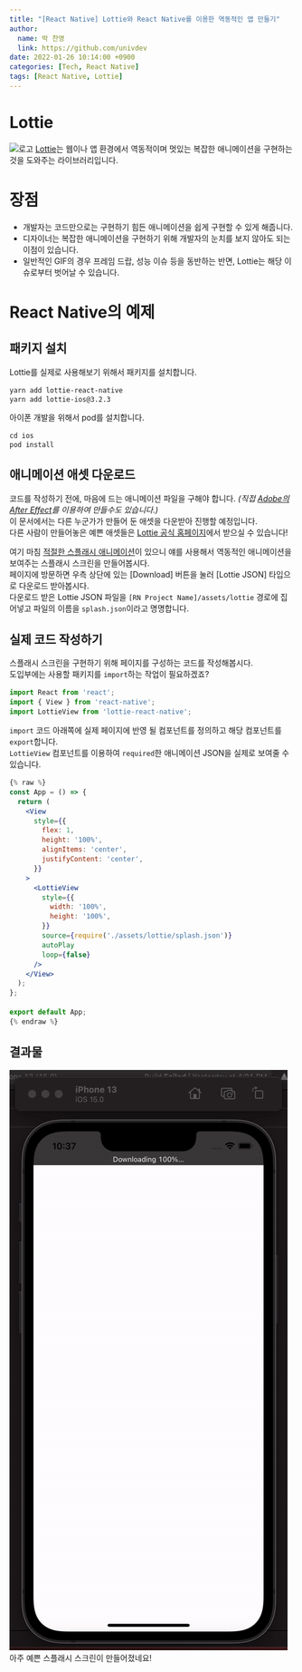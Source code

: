 ```yaml
---
title: "[React Native] Lottie와 React Native를 이용한 역동적인 앱 만들기"
author:
  name: 박 찬영
  link: https://github.com/univdev
date: 2022-01-26 10:14:00 +0900
categories: [Tech, React Native]
tags: [React Native, Lottie]
---
```

# Lottie
![로고][로고]
[Lottie][로티]는 웹이나 앱 환경에서 역동적이며 멋있는 복잡한 애니메이션을 구현하는 것을 도와주는 라이브러리입니다.  
# 장점
- 개발자는 코드만으로는 구현하기 힘든 애니메이션을 쉽게 구현할 수 있게 해줍니다.
- 디자이너는 복잡한 애니메이션을 구현하기 위해 개발자의 눈치를 보지 않아도 되는 이점이 있습니다.
- 일반적인 GIF의 경우 프레임 드랍, 성능 이슈 등을 동반하는 반면, Lottie는 해당 이슈로부터 벗어날 수 있습니다.

# React Native의 예제
## 패키지 설치
Lottie를 실제로 사용해보기 위해서 패키지를 설치합니다.
```shell
yarn add lottie-react-native
yarn add lottie-ios@3.2.3
```
아이폰 개발을 위해서 pod를 설치합니다.
```shell
cd ios
pod install
```
## 애니메이션 애셋 다운로드
코드를 작성하기 전에, 마음에 드는 애니메이션 파일을 구해야 합니다. *(직접 [Adobe의 After Effect][After Effect]를 이용하여 만들수도 있습니다.)*  
이 문서에서는 다른 누군가가 만들어 둔 애셋을 다운받아 진행할 예정입니다.  
다른 사람이 만들어놓은 예쁜 애셋들은 [Lottie 공식 홈페이지][공홈]에서 받으실 수 있습니다!

여기 마침 [적절한 스플래시 애니메이션][예제 파일]이 있으니 얘를 사용해서 역동적인 애니메이션을 보여주는 스플래시 스크린을 만들어봅시다.  
페이지에 방문하면 우측 상단에 있는 [Download] 버튼을 눌러 [Lottie JSON] 타입으로 다운로드 받아봅시다.  
다운로드 받은 Lottie JSON 파일을 ```[RN Project Name]/assets/lottie``` 경로에 집어넣고 파일의 이름을 ```splash.json```이라고 명명합니다.
## 실제 코드 작성하기
스플래시 스크린을 구현하기 위해 페이지를 구성하는 코드를 작성해봅시다.  
도입부에는 사용할 패키지를 ```import```하는 작업이 필요하겠죠?
```jsx
import React from 'react';
import { View } from 'react-native';
import LottieView from 'lottie-react-native';
```
```import``` 코드 아래쪽에 실제 페이지에 반영 될 컴포넌트를 정의하고 해당 컴포넌트를 ```export```합니다.  
```LottieView``` 컴포넌트를 이용하여 ```required```한 애니메이션 JSON을 실제로 보여줄 수 있습니다.
```jsx
{% raw %}
const App = () => {
  return (
    <View
      style={{
        flex: 1,
        height: '100%',
        alignItems: 'center',
        justifyContent: 'center',
      }}
    >
      <LottieView
        style={{
          width: '100%',
          height: '100%',
        }}
        source={require('./assets/lottie/splash.json')}
        autoPlay
        loop={false}
      />
    </View>
  );
};

export default App;
{% endraw %}
```
## 결과물
![결과물][결과]  
아주 예쁜 스플래시 스크린이 만들어졌네요!

[로고]: https://i.pinimg.com/originals/37/7d/e4/377de42aabf87d7f489773b512a220dd.gif
[로티]: https://lottiefiles.com
[After Effect]: https://lottiefiles.com/plugins/after-effects
[공홈]: https://lottiefiles.com/
[예제 파일]: https://lottiefiles.com/12100-splash-app-rtour24
[결과]: /assets/posts/lottie_result.gif